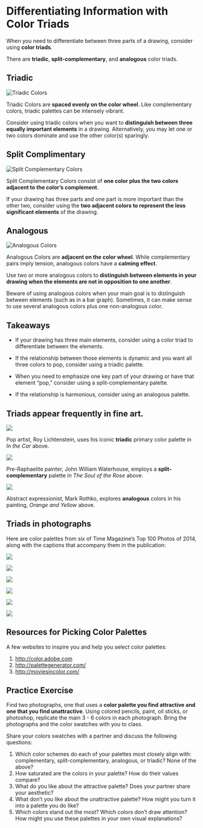 # Differentiating Information with Color Triads 

When you need to differentiate between three parts of a drawing, consider using **color triads**. 

There are **triadic**, **split-complementary**, and **analogous** color triads.

## Triadic 
![Triadic Colors](https://files.slack.com/files-pri/T0HTW3H0V-F01CVA8L11U/color_wheel__9_.png?pub_secret=c89d8c24f9)  

Triadic Colors are **spaced evenly on the color wheel**. Like complementary colors, triadic palettes can be intensely vibrant. 

Consider using triadic colors when you want to **distinguish between three equally important elements** in a drawing. Alternatively, you may let one or two colors dominate and use the other color(s) sparingly. 

## Split Complimentary
![Split Complementary Colors](https://files.slack.com/files-pri/T0HTW3H0V-F01CYV8EG0M/color_wheel__10_.png?pub_secret=562041a7c8)  

Split Complementary Colors consist of **one color plus the two colors adjacent to the color’s complement**. 

If your drawing has three parts and one part is more important than the other two, consider using the **two adjacent colors to represent the less significant elements** of the drawing.


## Analogous
![Analogous Colors](https://files.slack.com/files-pri/T0HTW3H0V-F01DEM2B7KK/color_wheel__11_.png?pub_secret=abe2233bee)  

Analogous Colors are **adjacent on the color wheel**. While complementary pairs imply tension, analogous colors have a **calming effect**. 

Use two or more analogous colors to **distinguish between elements in your drawing when the elements are not in opposition to one another**. 

Beware of using analogous colors when your main goal is to distinguish between elements (such as in a bar graph). Sometimes, it can make sense to use several analogous colors plus one non-analogous color.

## Takeaways

* If your drawing has three main elements, consider using a color triad to differentiate between the elements. 

* If the relationship between those elements is dynamic and you want all three colors to pop, consider using a triadic palette. 

* When you need to emphasize one key part of your drawing or have that element “pop,” consider using a split-complementary palette.

* If the relationship is harmonious, consider using an analogous palette.

## Triads appear frequently in fine art.

![](https://i.imgur.com/pY64R6B.png)

Pop artist, Roy Lichtenstein, uses his iconic **triadic** primary color palette in *In the Car* above. 

![](https://i.imgur.com/zcfoL7x.png)

Pre-Raphaelite painter, John William Waterhouse, employs a **split-complementary** palette in *The Soul of the Rose* above.

![](https://i.imgur.com/jBV4qQ2.png)

Abstract expressionist, Mark Rothko, explores **analogous** colors in his painting, *Orange and Yellow* above.

## Triads in photographs

Here are color palettes from six of Time Magazine’s Top 100 Photos of 2014, along with the captions that accompany them in the publication:

![](https://i.imgur.com/ozbw2YA.png)

![](https://i.imgur.com/qXK5mLl.png)

![](https://i.imgur.com/inZEJD2.png)

![](https://i.imgur.com/m1NQdGb.png)

![](https://i.imgur.com/wc4PxUI.png)

![](https://i.imgur.com/rEnSAWQ.png)

## Resources for Picking Color Palettes
A few websites to inspire you and help you select color palettes:

1. http://color.adobe.com
2. http://palettegenerator.com/
3. http://moviesincolor.com/


## Practice Exercise

Find two photographs, one that uses a **color palette you find attractive and one that you find unattractive**. Using colored pencils, paint, oil sticks, or photoshop, replicate the main 3 - 6 colors in each photograph. Bring the photographs and the color swatches with you to class.

Share your colors swatches with a partner and discuss the following questions:

1. Which color schemes do each of your palettes most closely align with: complementary, split-complementary, analogous, or triadic? None of the above?   
2. How saturated are the colors in your palette? How do their values compare? 
3. What do you like about the attractive palette? Does your partner share your aesthetic?
4. What don’t you like about the unattractive palette? How might you turn it into a palette you do like? 
5. Which colors stand out the most? Which colors don’t draw attention? How might you use these palettes in your own visual explanations?
